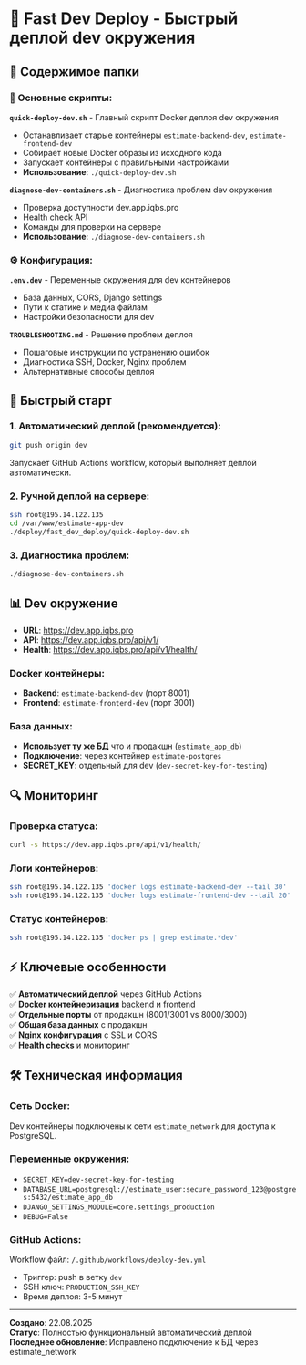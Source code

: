 # 🚀 Fast Dev Deploy - Быстрый деплой dev окружения

## 📁 Содержимое папки

### 🔧 Основные скрипты:

**`quick-deploy-dev.sh`** - Главный скрипт Docker деплоя dev окружения
- Останавливает старые контейнеры `estimate-backend-dev`, `estimate-frontend-dev`
- Собирает новые Docker образы из исходного кода
- Запускает контейнеры с правильными настройками
- **Использование**: `./quick-deploy-dev.sh`

**`diagnose-dev-containers.sh`** - Диагностика проблем dev окружения  
- Проверка доступности dev.app.iqbs.pro
- Health check API
- Команды для проверки на сервере
- **Использование**: `./diagnose-dev-containers.sh`

### ⚙️ Конфигурация:

**`.env.dev`** - Переменные окружения для dev контейнеров
- База данных, CORS, Django settings
- Пути к статике и медиа файлам
- Настройки безопасности для dev

**`TROUBLESHOOTING.md`** - Решение проблем деплоя
- Пошаговые инструкции по устранению ошибок
- Диагностика SSH, Docker, Nginx проблем
- Альтернативные способы деплоя

## 🎯 Быстрый старт

### 1. Автоматический деплой (рекомендуется):
```bash
git push origin dev
```
Запускает GitHub Actions workflow, который выполняет деплой автоматически.

### 2. Ручной деплой на сервере:
```bash
ssh root@195.14.122.135
cd /var/www/estimate-app-dev
./deploy/fast_dev_deploy/quick-deploy-dev.sh
```

### 3. Диагностика проблем:
```bash
./diagnose-dev-containers.sh
```

## 📊 Dev окружение

- **URL**: https://dev.app.iqbs.pro
- **API**: https://dev.app.iqbs.pro/api/v1/
- **Health**: https://dev.app.iqbs.pro/api/v1/health/

### Docker контейнеры:
- **Backend**: `estimate-backend-dev` (порт 8001)
- **Frontend**: `estimate-frontend-dev` (порт 3001)

### База данных:
- **Использует ту же БД** что и продакшн (`estimate_app_db`)
- **Подключение**: через контейнер `estimate-postgres`
- **SECRET_KEY**: отдельный для dev (`dev-secret-key-for-testing`)

## 🔍 Мониторинг

### Проверка статуса:
```bash
curl -s https://dev.app.iqbs.pro/api/v1/health/
```

### Логи контейнеров:
```bash
ssh root@195.14.122.135 'docker logs estimate-backend-dev --tail 30'
ssh root@195.14.122.135 'docker logs estimate-frontend-dev --tail 20'
```

### Статус контейнеров:
```bash
ssh root@195.14.122.135 'docker ps | grep estimate.*dev'
```

## ⚡ Ключевые особенности

✅ **Автоматический деплой** через GitHub Actions  
✅ **Docker контейнеризация** backend и frontend  
✅ **Отдельные порты** от продакшн (8001/3001 vs 8000/3000)  
✅ **Общая база данных** с продакшн  
✅ **Nginx конфигурация** с SSL и CORS  
✅ **Health checks** и мониторинг  

## 🛠️ Техническая информация

### Сеть Docker:
Dev контейнеры подключены к сети `estimate_network` для доступа к PostgreSQL.

### Переменные окружения:
- `SECRET_KEY=dev-secret-key-for-testing`
- `DATABASE_URL=postgresql://estimate_user:secure_password_123@postgres:5432/estimate_app_db`
- `DJANGO_SETTINGS_MODULE=core.settings_production`
- `DEBUG=False`

### GitHub Actions:
Workflow файл: `/.github/workflows/deploy-dev.yml`
- Триггер: push в ветку `dev`
- SSH ключ: `PRODUCTION_SSH_KEY`
- Время деплоя: 3-5 минут

---

**Создано**: 22.08.2025  
**Статус**: Полностью функциональный автоматический деплой  
**Последнее обновление**: Исправлено подключение к БД через estimate_network
